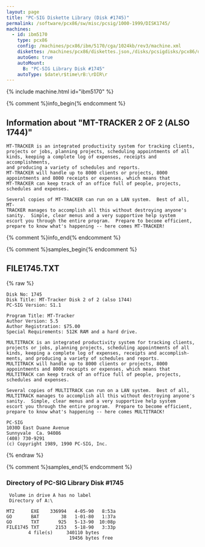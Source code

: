 ```yaml
---
layout: page
title: "PC-SIG Diskette Library (Disk #1745)"
permalink: /software/pcx86/sw/misc/pcsig/1000-1999/DISK1745/
machines:
  - id: ibm5170
    type: pcx86
    config: /machines/pcx86/ibm/5170/cga/1024kb/rev3/machine.xml
    diskettes: /machines/pcx86/diskettes.json,/disks/pcsigdisks/pcx86/diskettes.json
    autoGen: true
    autoMount:
      B: "PC-SIG Library Disk #1745"
    autoType: $date\r$time\rB:\rDIR\r
---
```


{% include machine.html id="ibm5170" %}

{% comment %}info_begin{% endcomment %}

## Information about "MT-TRACKER  2 OF 2 (ALSO 1744)"

    MT-TRACKER is an integrated productivity system for tracking clients,
    projects or jobs, planning projects, scheduling appointments of all
    kinds, keeping a complete log of expenses, receipts and accomplishments,
    and producing a variety of schedules and reports.
    MT-TRACKER will handle up to 8000 clients or projects, 8000
    appointments and 8000 receipts or expenses, which means that
    MT-TRACKER can keep track of an office full of people, projects,
    schedules and expenses.
    
    Several copies of MT-TRACKER can run on a LAN system.  Best of all, MT-
    TRACKER manages to accomplish all this without destroying anyone's
    sanity.  Simple, clear menus and a very supportive help system
    escort you through the entire program.  Prepare to become efficient,
    prepare to know what's happening -- here comes MT-TRACKER!
{% comment %}info_end{% endcomment %}

{% comment %}samples_begin{% endcomment %}

## FILE1745.TXT

{% raw %}
```
Disk No: 1745                                                           
Disk Title: MT-Tracker Disk 2 of 2 (also 1744)                          
PC-SIG Version: S1.1                                                    
                                                                        
Program Title: MT-Tracker                                               
Author Version: 5.5                                                     
Author Registration: $75.00                                             
Special Requirements: 512K RAM and a hard drive.                        
                                                                        
MULTITRACK is an integrated productivity system for tracking clients,   
projects or jobs, planning projects, scheduling appointments of all     
kinds, keeping a complete log of expenses, receipts and accomplish-     
ments, and producing a variety of schedules and reports.                
MULTITRACK will handle up to 8000 clients or projects, 8000             
appointments and 8000 receipts or expenses, which means that            
MULTITRACK can keep track of an office full of people, projects,        
schedules and expenses.                                                 
                                                                        
Several copies of MULTITRACK can run on a LAN system.  Best of all,     
MULTITRACK manages to accomplish all this without destroying anyone's   
sanity.  Simple, clear menus and a very supportive help system          
escort you through the entire program.  Prepare to become efficient,    
prepare to know what's happening -- here comes MULTITRACK!              
                                                                        
PC-SIG                                                                  
1030D East Duane Avenue                                                 
Sunnyvale  Ca. 94086                                                    
(408) 730-9291                                                          
(c) Copyright 1989, 1990 PC-SIG, Inc.                                         
```
{% endraw %}

{% comment %}samples_end{% endcomment %}

### Directory of PC-SIG Library Disk #1745

     Volume in drive A has no label
     Directory of A:\

    MT2      EXE    336994   4-05-90   8:53a
    GO       BAT        38   1-01-80   1:37a
    GO       TXT       925   5-13-90  10:08p
    FILE1745 TXT      2153   5-18-90   3:33p
            4 file(s)     340110 bytes
                           19456 bytes free
